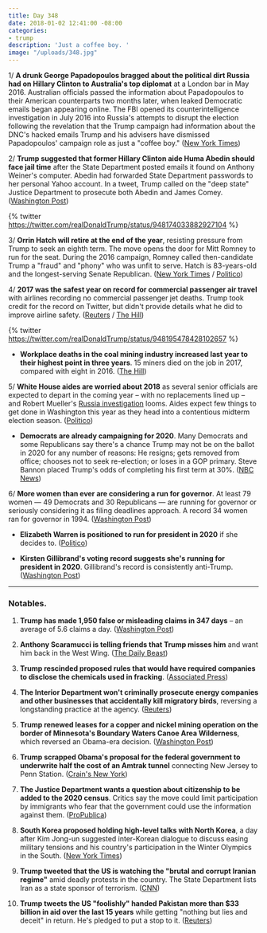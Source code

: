 ```yaml
---
title: Day 348
date: 2018-01-02 12:41:00 -08:00
categories:
- trump
description: 'Just a coffee boy. '
image: "/uploads/348.jpg"
---
```


1/ **A drunk George Papadopoulos bragged about the political dirt Russia had on Hillary Clinton to Australia's top diplomat** at a London bar in May 2016. Australian officials passed the information about Papadopoulos to their American counterparts two months later, when leaked Democratic emails began appearing online. The FBI opened its counterintelligence investigation in July 2016 into Russia's attempts to disrupt the election following the revelation that the Trump campaign had information about the DNC's hacked emails Trump and his advisers have dismissed Papadopoulos' campaign role as just a "coffee boy." ([New York Times](https://www.nytimes.com/2017/12/30/us/politics/how-fbi-russia-investigation-began-george-papadopoulos.html))

2/ **Trump suggested that former Hillary Clinton aide Huma Abedin should face jail time** after the State Department posted emails it found on Anthony Weiner's computer. Abedin had forwarded State Department passwords to her personal Yahoo account. In a tweet, Trump called on the "deep state" Justice Department to prosecute both Abedin and James Comey. ([Washington Post](https://www.washingtonpost.com/news/post-politics/wp/2018/01/02/trump-urges-justice-department-to-act-on-comey-suggests-huma-abedin-should-face-jail-time/))

{% twitter https://twitter.com/realDonaldTrump/status/948174033882927104 %}

3/ **Orrin Hatch will retire at the end of the year**, resisting pressure from Trump to seek an eighth term. The move opens the door for Mitt Romney to run for the seat. During the 2016 campaign, Romney called then-candidate Trump a "fraud" and "phony" who was unfit to serve. Hatch is 83-years-old and the longest-serving Senate Republican. ([New York Times](https://www.nytimes.com/2018/01/02/us/politics/orrin-hatch-retiring-romney-trump.html) / [Politico](https://www.politico.com/story/2018/01/02/hatch-announces-retirement-320133))

4/ **2017 was the safest year on record for commercial passenger air travel** with airlines recording no commercial passenger jet deaths. Trump took credit for the record on Twitter, but didn't provide details what he did to improve airline safety. ([Reuters](https://www.reuters.com/article/us-aviation-safety/2017-safest-year-on-record-for-commercial-passenger-air-travel-groups-idUSKBN1EQ17L) / [The Hill](http://thehill.com/homenews/administration/367024-trump-takes-credit-for-air-travel-safety-record))

{% twitter https://twitter.com/realDonaldTrump/status/948195478428102657 %}

* **Workplace deaths in the coal mining industry increased last year to their highest point in three years**. 15 miners died on the job in 2017, compared with eight in 2016. ([The Hill](http://thehill.com/policy/energy-environment/367034-coal-mining-deaths-skyrocket-in-2017))

5/ **White House aides are worried about 2018** as several senior officials are expected to depart in the coming year – with no replacements lined up – and Robert Mueller's <a href="{{ site.baseurl }}/trump-russia-investigation/">Russia investigation</a> looms. Aides expect few things to get done in Washington this year as they head into a contentious midterm election season. ([Politico](https://www.politico.com/story/2018/01/01/trump-aides-anxieties-worries-2018-319861))

* **Democrats are already campaigning for 2020**. Many Democrats and some Republicans say there's a chance Trump may not be on the ballot in 2020 for any number of reasons: He resigns; gets removed from office; chooses not to seek re-election; or loses in a GOP primary. Steve Bannon placed Trump's odds of completing his first term at 30%. ([NBC News](https://www.nbcnews.com/politics/elections/democrats-are-already-campaigning-2020-so-trump-n831651))

6/ **More women than ever are considering a run for governor**. At least 79 women — 49 Democrats and 30 Republicans — are running for governor or seriously considering it as filing deadlines approach. A record 34 women ran for governor in 1994. ([Washington Post](https://www.washingtonpost.com/politics/if-we-dont-run-then-we-wont-achieve-why-a-record-number-of-women-are-eyeing-a-run-for-governor/2018/01/01/10938cf4-e674-11e7-a65d-1ac0fd7f097e_story.html))

* **Elizabeth Warren is positioned to run for president in 2020** if she decides to. ([Politico](https://www.politico.com/story/2018/01/02/elizabeth-warren-2020-election-democrats-319045))

* **Kirsten Gillibrand's voting record suggests she's running for president in 2020**. Gillibrand's record is consistently anti-Trump. ([Washington Post](https://www.washingtonpost.com/news/monkey-cage/wp/2018/01/01/it-sure-looks-as-if-kirsten-gillibrand-is-running-for-president/))

---

### Notables.

 1. **Trump has made 1,950 false or misleading claims in 347 days** – an average of 5.6 claims a day. ([Washington Post](https://www.washingtonpost.com/news/fact-checker/wp/2018/01/02/president-trump-has-made-1949-false-or-misleading-claims-over-347-days/))

 2. **Anthony Scaramucci is telling friends that Trump misses him** and want him back in the West Wing. ([The Daily Beast](https://www.thedailybeast.com/anthony-scaramucci-is-telling-pals-that-donald-trump-wants-him-back))

 3. **Trump rescinded proposed rules that would have required companies to disclose the chemicals used in fracking**. ([Associated Press](https://apnews.com/956180a43a1c44c69dec806dc794b719))

 4. **The Interior Department won't criminally prosecute energy companies and other businesses that accidentally kill migratory birds**, reversing a longstanding practice at the agency. ([Reuters](https://www.reuters.com/article/us-usa-environment-trump/accidentally-killing-migratory-birds-not-a-crime-trump-administration-says-idUSKBN1EH03D))

 5. **Trump renewed leases for a copper and nickel mining operation on the border of Minnesota's Boundary Waters Canoe Area Wilderness**, which reversed an Obama-era decision. ([Washington Post](https://www.washingtonpost.com/news/energy-environment/wp/2017/12/23/trump-administration-renews-mining-leases-near-minnesota-wilderness-area/))

 6. **Trump scrapped Obama's proposal for the federal government to underwrite half the cost of an Amtrak tunnel** connecting New Jersey to Penn Station. ([Crain's New York](http://www.crainsnewyork.com/article/20171229/POLITICS/171229921/trump-administration-kills-gateway-tunnel-deal))

 7. **The Justice Department wants a question about citizenship to be added to the 2020 census**. Critics say the move could limit participation by immigrants who fear that the government could use the information against them. ([ProPublica](https://www.propublica.org/article/trump-justice-department-pushes-for-citizenship-question-on-census-alarming-experts))

 8. **South Korea proposed holding high-level talks with North Korea**, a day after Kim Jong-un suggested inter-Korean dialogue to discuss easing military tensions and his country's participation in the Winter Olympics in the South. ([New York Times](https://www.nytimes.com/2018/01/02/world/asia/south-north-korea-olympics-talks.html))

 9. **Trump tweeted that the US is watching the "brutal and corrupt Iranian regime"** amid deadly protests in the country. The State Department lists Iran as a state sponsor of terrorism. ([CNN](https://www.cnn.com/2018/01/02/politics/donald-trump-iran-tweet/index.html))

10. **Trump tweets the US "foolishly" handed Pakistan more than $33 billion in aid over the last 15 years** while getting "nothing but lies and deceit" in return. He's pledged to put a stop to it. ([Reuters](https://www.reuters.com/article/us-trump-pakistan/trump-says-u-s-has-gotten-nothing-from-pakistan-aid-idUSKBN1EQ112))